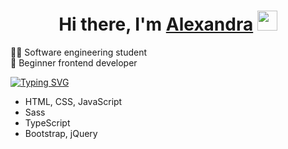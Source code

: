 <h1 align="center">Hi there, I'm <a href="https://t.me/mesanyaa" target="_blank">Alexandra</a>
<img src="https://github.com/blackcater/blackcater/raw/main/images/Hi.gif" height="32"/></h1>

<p>
👩‍💻 Software engineering student 
<br>
🌱 Beginner frontend developer
</p>

[![Typing SVG](https://readme-typing-svg.herokuapp.com?color=%2336BCF7&lines=Main+stack)](https://git.io/typing-svg)
<ul>
  <li>HTML, CSS, JavaScript</li>
  <li>Sass</li>
  <li>TypeScript</li>
  <li>Bootstrap, jQuery</li>
</ul>

